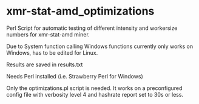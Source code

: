 # xmr-stat-amd_optimizations
Perl Script for automatic testing of different intensity and workersize numbers for xmr-stat-amd miner.

Due to System function calling Windows functions currently only works on Windows, has to be edited for Linux. 

Results are saved in results.txt

Needs Perl installed (i.e. Strawberry Perl for Windows)

Only the optimizations.pl script is needed. It works on a preconfigured config file with verbosity level 4 and hashrate report set to 30s or less. 
